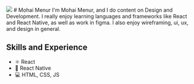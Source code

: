 
<img src="https://drive.google.com/file/d/1tta7T9lDzcrZRctsJSSO8JHqJ2LccPI9/view"/>
# Mohai Menur
I'm Mohai Menur, and I do content on Design and Development. I really enjoy learning languages and frameworks like React and React Native, as well as work in figma. I also enjoy wireframing, ui, ux, and design in general. 

## Skills and Experience
* ⚛ React
* 📱 React Native
* 💻 HTML, CSS, JS
